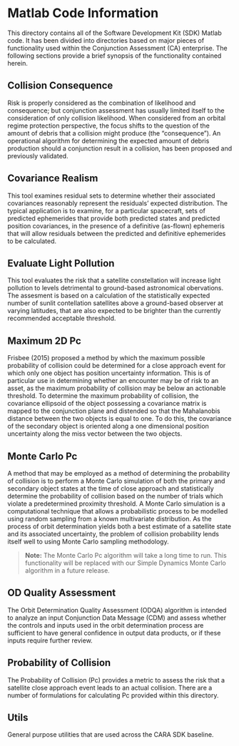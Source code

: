 # Matlab Code Information

This directory contains all of the Software Development Kit (SDK) Matlab code. It has been divided into directories based on major pieces of functionality used within the Conjunction Assessment (CA) enterprise. The following sections provide a brief synopsis of the functionality contained herein.

## Collision Consequence

Risk is properly considered as the combination of likelihood and consequence; but conjunction assessment has usually limited itself to the consideration of only collision likelihood. When considered from an orbital regime protection perspective, the focus shifts to the question of the amount of debris that a collision might produce (the “consequence”). An operational algorithm for determining the expected amount of debris production should a conjunction result in a collision, has been proposed and previously validated.

## Covariance Realism

This tool examines residual sets to determine whether their associated covariances reasonably represent the residuals’ expected distribution. The typical application is to examine, for a particular spacecraft, sets of predicted ephemerides that provide both predicted states and predicted position covariances, in the presence of a definitive (as-flown) ephemeris that will allow residuals between the predicted and definitive ephemerides to be calculated.

## Evaluate Light Pollution
This tool evaluates the risk that a satellite constellation will increase light pollution to levels detrimental to ground-based astronomical obervations. The assesment is based on a calculation of the statistically expected number of sunlit contellation satellites above a ground-based observer at varying latitudes, that are also expected to be brighter than the currently recommended acceptable threshold.

## Maximum 2D Pc

Frisbee (2015) proposed a method by which the maximum possible probability of collision could be determined for a close approach event for which only one object has position uncertainty information. This is of particular use in determining whether an encounter may be of risk to an asset, as the maximum probability of collision may be below an actionable threshold. To determine the maximum probability of collision, the covariance ellipsoid of the object possessing a covariance matrix is mapped to the conjunction plane and distended so that the Mahalanobis distance between the two objects is equal to one. To do this, the covariance of the secondary object is oriented along a one dimensional position uncertainty along the miss vector between the two objects.

## Monte Carlo Pc

A method that may be employed as a method of determining the probability of collision is to perform a Monte Carlo simulation of both the primary and secondary object states at the time of close approach and statistically determine the probability of collision based on the number of trials which violate a predetermined proximity threshold. A Monte Carlo simulation is a computational technique that allows a probabilistic process to be modelled using random sampling from a known multivariate distribution. As the process of orbit determination yields both a best estimate of a satellite state and its associated uncertainty, the problem of collision probability lends itself well to using Monte Carlo sampling methodology.

> **Note:** The Monte Carlo Pc algorithm will take a long time to run. This functionality will be replaced with our Simple Dynamics Monte Carlo algorithm in a future release.

## OD Quality Assessment

The Orbit Determination Quality Assessment (ODQA) algorithm is intended to analyze an input Conjunction Data Message (CDM) and assess whether the controls and inputs used in the orbit determination process are sufficient to have general confidence in output data products, or if these inputs require further review.

## Probability of Collision

The Probability of Collision (Pc) provides a metric to assess the risk that a satellite close approach event leads to an actual collision. There are a number of formulations for calculating Pc provided within this directory.

## Utils

General purpose utilities that are used across the CARA SDK baseline.